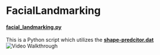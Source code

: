 # FacialLandmarking
#### [facial_landmarking.py](https://github.com/rainarit/FacialLandmarking/blob/master/facial_landmarking.py) ####
This is a Python script which utilizes the **[shape-predcitor.dat](https://github.com/rainarit/FacialLandmarking/blob/master/facial_landmarking.py)**
<img src='http://g.recordit.co/fTUgWGwohA.gif' title='Video Walkthrough' width='' alt='Video Walkthrough' />
